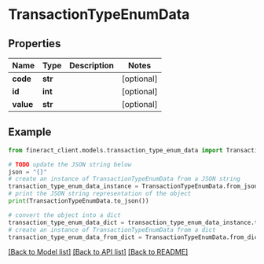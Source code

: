 # TransactionTypeEnumData


## Properties

Name | Type | Description | Notes
------------ | ------------- | ------------- | -------------
**code** | **str** |  | [optional] 
**id** | **int** |  | [optional] 
**value** | **str** |  | [optional] 

## Example

```python
from fineract_client.models.transaction_type_enum_data import TransactionTypeEnumData

# TODO update the JSON string below
json = "{}"
# create an instance of TransactionTypeEnumData from a JSON string
transaction_type_enum_data_instance = TransactionTypeEnumData.from_json(json)
# print the JSON string representation of the object
print(TransactionTypeEnumData.to_json())

# convert the object into a dict
transaction_type_enum_data_dict = transaction_type_enum_data_instance.to_dict()
# create an instance of TransactionTypeEnumData from a dict
transaction_type_enum_data_from_dict = TransactionTypeEnumData.from_dict(transaction_type_enum_data_dict)
```
[[Back to Model list]](../README.md#documentation-for-models) [[Back to API list]](../README.md#documentation-for-api-endpoints) [[Back to README]](../README.md)


